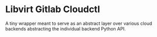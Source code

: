 # Libvirt Gitlab Cloudctl

A tiny wrapper meant to serve as an abstract layer over various cloud backends abstracting the individual backend Python API.